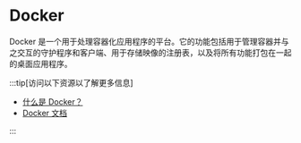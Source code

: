 # Docker

Docker 是一个用于处理容器化应用程序的平台。它的功能包括用于管理容器并与之交互的守护程序和客户端、用于存储映像的注册表，以及将所有功能打包在一起的桌面应用程序。

:::tip[访问以下资源以了解更多信息]

- [什么是 Docker？](https://aws.amazon.com/cn/docker/)
- [Docker 文档](https://docs.docker.com/)

:::
